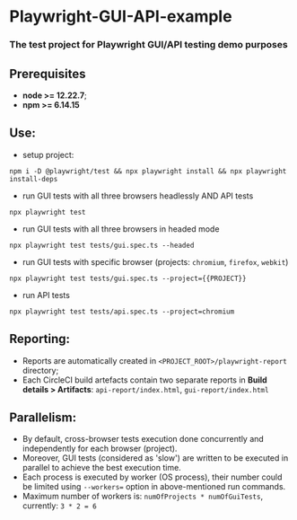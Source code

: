 # Playwright-GUI-API-example

### The test project for Playwright GUI/API testing demo purposes

## Prerequisites

* **node >= 12.22.7**;
* **npm >= 6.14.15**

## Use:

- setup project:

```
npm i -D @playwright/test && npx playwright install && npx playwright install-deps
```

- run GUI tests with all three browsers headlessly AND API tests

```
npx playwright test
```

- run GUI tests with all three browsers in headed mode

```
npx playwright test tests/gui.spec.ts --headed
```

- run GUI tests with specific browser (projects: `chromium`, `firefox`, `webkit`)

```
npx playwright test tests/gui.spec.ts --project={{PROJECT}}
```

- run API tests

```
npx playwright test tests/api.spec.ts --project=chromium
```

## Reporting:

- Reports are automatically created in `<PROJECT_ROOT>/playwright-report` directory;
- Each CircleCI build artefacts contain two separate reports in **Build details > Artifacts**:
  `api-report/index.html`, `gui-report/index.html`

## Parallelism:

- By default, cross-browser tests execution done concurrently and independently for each browser (project).
- Moreover, GUI tests (considered as 'slow') are written to be executed in parallel to achieve the best execution time.
- Each process is executed by worker (OS process), their number could be limited using `--workers=` option in
  above-mentioned run commands.
- Maximum number of workers is: `numOfProjects * numOfGuiTests`, currently: `3 * 2 = 6`
